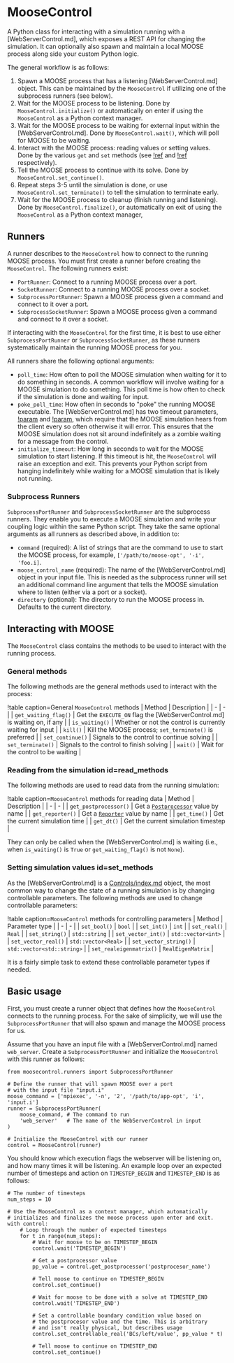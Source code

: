 # MooseControl

A Python class for interacting with a simulation running with a [WebServerControl.md], which exposes a REST API for changing the simulation. It can optionally also spawn and maintain a local MOOSE process along side your custom Python logic.

The general workflow is as follows:

1. Spawn a MOOSE process that has a listening [WebServerControl.md] object. This can be maintained by the `MooseControl` if utilizing one of the subprocess runners (see below).
1. Wait for the MOOSE process to be listening. Done by `MooseControl.initialize()` or automatically on enter if using the `MooseControl` as a Python context manager.
1. Wait for the MOOSE process to be waiting for external input within the [WebServerControl.md]. Done by `MooseControl.wait()`, which will poll for MOOSE to be waiting.
1. Interact with the MOOSE process: reading values or setting values. Done by the various `get` and `set` methods (see [!ref](read_methods) and [!ref](set_methods) respectively).
1. Tell the MOOSE process to continue with its solve. Done by `MooseControl.set_continue()`.
1. Repeat steps 3-5 until the simulation is done, or use `MooseControl.set_terminate()` to tell the simulation to terminate early.
1. Wait for the MOOSE process to cleanup (finish running and listening). Done by `MooseControl.finalize()`, or automatically on exit of using the `MooseControl` as a Python context manager,

## Runners

A runner describes to the `MooseControl` how to connect to the running MOOSE process. You must first create a runner before creating the `MooseControl`. The following runners exist:

- `PortRunner`: Connect to a running MOOSE process over a port.
- `SocketRunner`: Connect to a running MOOSE process over a socket.
- `SubprocessPortRunner`: Spawn a MOOSE process given a command and connect to it over a port.
- `SubprocessSocketRunner`: Spawn a MOOSE process given a command and connect to it over a socket.

If interacting with the `MooseControl` for the first time, it is best to use either `SubprocessPortRunner` or `SubprocessSocketRunner`, as these runners systematically maintain the running MOOSE process for you.

All runners share the following optional arguments:

- `poll_time`: How often to poll the MOOSE simulation when waiting for it to do something in seconds. A common workflow will involve waiting for a MOOSE simulation to do something. This poll time is how often to check if the simulation is done and waiting for input.
- `poke_poll_time`: How often in seconds to "poke" the running MOOSE executable. The [WebServerControl.md] has two timeout parameters, [!param](/Controls/WebServerControl/initial_client_timeout) and [!param](/Controls/WebServerControl/client_timeout), which require that the MOOSE simulation hears from the client every so often otherwise it will error. This ensures that the MOOSE simulation does not sit around indefinitely as a zombie waiting for a message from the control.
- `initialize_timeout`: How long in seconds to wait for the MOOSE simulation to start listening. If this timeout is hit, the `MooseControl` will raise an exception and exit. This prevents your Python script from hanging indefinitely while waiting for a MOOSE simulation that is likely not running.

### Subprocess Runners

`SubprocessPortRunner` and `SubprocessSocketRunner` are the subprocess runners. They enable you to execute a MOOSE simulation and write your coupling logic within the same Python script. They take the same optional arguments as all runners as described above, in addition to:

- `command` (required): A list of strings that are the command to use to start the MOOSE process, for example, `['/path/to/moose-opt', '-i', 'foo.i]`.
- `moose_control_name` (required): The name of the [WebServerControl.md] object in your input file. This is needed as the subprocess runner will set an additional command line argument that tells the MOOSE simulation where to listen (either via a port or a socket).
- `directory` (optional): The directory to run the MOOSE process in. Defaults to the current directory.

## Interacting with MOOSE

The `MooseControl` class contains the methods to be used to interact with the running process.

### General methods

The following methods are the general methods used to interact with the process:

!table caption=General `MooseControl` methods
| Method | Description |
| - | - |
| `get_waiting_flag()` | Get the `EXECUTE_ON` flag the [WebServerControl.md] is waiting on, if any |
| `is_waiting()` | Whether or not the control is currently waiting for input |
| `kill()` | Kill the MOOSE process; `set_terminate()` is preferred |
| `set_continue()` | Signals to the control to continue solving |
| `set_terminate()` | Signals to the control to finish solving |
| `wait()` | Wait for the control to be waiting |

### Reading from the simulation id=read_methods

The following methods are used to read data from the running simulation:

!table caption=`MooseControl` methods for reading data
| Method | Description |
| - | - |
| `get_postprocessor()` | Get a [`Postprocessor`](Postprocessors/index.md) value by name |
| `get_reporter()` | Get a [`Reporter`](Reporters/index.md) value by name |
| `get_time()` | Get the current simulation time |
| `get_dt()` | Get the current simulation timestep |

They can only be called when the [WebServerControl.md] is waiting (i.e., when `is_waiting()` is `True` or `get_waiting_flag()` is not `None`).

### Setting simulation values id=set_methods

As the [WebServerControl.md] is a [Controls/index.md](Control.md) object, the most common way to change the state of a running simulation is by changing controllable parameters. The following methods are used to change controllable parameters:

!table caption=`MooseControl` methods for controlling parameters
| Method | Parameter type |
| - | - |
| `set_bool()` | `bool` |
| `set_int()` | `int` |
| `set_real()` | `Real` |
| `set_string()` | `std::string` |
| `set_vector_int()` | `std::vector<int>` |
| `set_vector_real()` | `std::vector<Real>` |
| `set_vector_string()` | `std::vector<std::string>` |
| `set_realeigenmatrix()` | `RealEigenMatrix` |

It is a fairly simple task to extend these controllable parameter types if needed.

## Basic usage

First, you must create a runner object that defines how the `MooseControl` connects to the running process. For the sake of simplicity, we will use the `SubprocessPortRunner` that will also spawn and manage the MOOSE process for us.

Assume that you have an input file with a [WebServerControl.md] named `web_server`. Create a `SubprocessPortRunner` and initialize the `MooseControl` with this runner as follows:

```language=python
from moosecontrol.runners import SubprocessPortRunner

# Define the runner that will spawn MOOSE over a port
# with the input file "input.i"
moose_command = ['mpiexec', '-n', '2', '/path/to/app-opt', 'i', 'input.i']
runner = SubprocessPortRunner(
    moose_command, # The command to run
    'web_server'   # The name of the WebServerControl in input
)

# Initialize the MooseControl with our runner
control = MooseControl(runner)
```

You should know which execution flags the webserver will be listening on, and how many times it will be listening. An example loop over an expected number of timesteps and action on `TIMESTEP_BEGIN` and `TIMESTEP_END` is as follows:

```language=python
# The number of timesteps
num_steps = 10

# Use the MooseControl as a context manager, which automatically
# initializes and finalizes the moose process upon enter and exit.
with control:
    # Loop through the number of expected timesteps
    for t in range(num_steps):
        # Wait for moose to be on TIMESTEP_BEGIN
        control.wait('TIMESTEP_BEGIN')

        # Get a postprocessor value
        pp_value = control.get_postprocessor('postprocesor_name')

        # Tell moose to continue on TIMESTEP_BEGIN
        control.set_continue()

        # Wait for moose to be done with a solve at TIMESTEP_END
        control.wait('TIMESTEP_END')

        # Set a controllable boundary condition value based on
        # the postprocesor value and the time. This is arbitrary
        # and isn't really physical, but describes usage
        control.set_controllable_real('BCs/left/value', pp_value * t)

        # Tell moose to continue on TIMESTEP_END
        control.set_continue()
```
